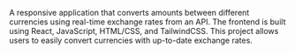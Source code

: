 A responsive application that converts amounts between different currencies using real-time exchange rates from an API. The frontend is built using React, JavaScript, HTML/CSS, and TailwindCSS. This project allows users to easily convert currencies with up-to-date exchange rates.
